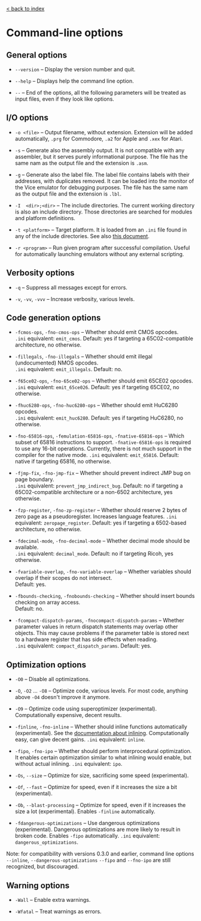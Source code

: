[< back to index](../index.md)

# Command-line options

## General options

* `--version` – Display the version number and quit.

* `--help` – Displays help the command line option.

* `--` – End of the options, all the following parameters will be treated as input files, even if they look like options.

## I/O options

*  `-o <file>` – Output filename, without extension. Extension will be added automatically, `.prg` for Commodore, `.a2` for Apple and `.xex` for Atari.

* `-s` – Generate also the assembly output. It is not compatible with any assembler, but it serves purely informational purpose. The file has the same nam as the output file and the extension is `.asm`.

* `-g` – Generate also the label file. The label file contains labels with their addresses, with duplicates removed. It can be loaded into the monitor of the Vice emulator for debugging purposes. The file has the same nam as the output file and the extension is `.lbl`.

* `-I  <dir>;<dir>` – The include directories. The current working directory is also an include directory. Those directories are searched for modules and platform definitions.
 
* `-t <platform>` – Target platform. It is loaded from an `.ini` file found in any of the include directories. See also [this document](target-platforms.md).

* `-r <program>` – Run given program after successful compilation. Useful for automatically launching emulators without any external scripting.


## Verbosity options

 * `-q` – Suppress all messages except for errors.

* `-v`, `-vv`, `-vvv` – Increase verbosity, various levels.

## Code generation options

* `-fcmos-ops`, `-fno-cmos-ops` – Whether should emit CMOS opcodes.  
`.ini` equivalent: `emit_cmos`.
Default: yes if targeting a 65C02-compatible architecture, no otherwise.

* `-fillegals`, `-fno-illegals` – Whether should emit illegal (undocumented) NMOS opcodes.  
`.ini` equivalent: `emit_illegals`.
Default: no.

* `-f65ce02-ops`, `-fno-65ce02-ops` – Whether should emit 65CE02 opcodes.  
`.ini` equivalent: `emit_65ce026`. 
Default: yes if targeting 65CE02, no otherwise.

* `-fhuc6280-ops`, `-fno-huc6280-ops` – Whether should emit HuC6280 opcodes.  
`.ini` equivalent: `emit_huc6280`. 
Default: yes if targeting HuC6280, no otherwise.

* `-fno-65816-ops`, `-femulation-65816-ops`, `-fnative-65816-ops` – Which subset of 65816 instructions to support. 
`-fnative-65816-ops` is required to use any 16-bit operations. 
Currently, there is not much support in the compiler for the native mode.
`.ini` equivalent: `emit_65816`. 
Default: native if targeting 65816, no otherwise.

* `-fjmp-fix`, `-fno-jmp-fix` – Whether should prevent indirect JMP bug on page boundary.  
`.ini` equivalent: `prevent_jmp_indirect_bug`.
Default: no if targeting a 65C02-compatible architecture or a non-6502 architecture, yes otherwise.

* `-fzp-register`, `-fno-zp-register` – Whether should reserve 2 bytes of zero page as a pseudoregister.
Increases language features. 
`.ini` equivalent: `zeropage_register`.
Default: yes if targeting a 6502-based architecture, no otherwise.
                    
* `-fdecimal-mode`, `-fno-decimal-mode` – Whether decimal mode should be available.  
`.ini` equivalent: `decimal_mode`.
Default: no if targeting Ricoh, yes otherwise.

* `-fvariable-overlap`, `-fno-variable-overlap` – Whether variables should overlap if their scopes do not intersect.  
Default: yes.

* `-fbounds-checking`, `-fnobounds-checking` – Whether should insert bounds checking on array access.  
Default: no.

* `-fcompact-dispatch-params`, `-fnocompact-dispatch-params` – 
Whether parameter values in return dispatch statements may overlap other objects. 
This may cause problems if the parameter table is stored next to a hardware register that has side effects when reading.  
`.ini` equivalent: `compact_dispatch_params`. Default: yes.

## Optimization options

* `-O0` – Disable all optimizations.

* `-O`, `-O2` ... `-O8` – Optimize code, various levels. For most code, anything above `-O4` doesn't improve it anymore. 

* `-O9` – Optimize code using superoptimizer (experimental). Computationally expensive, decent results.

* `-finline`, `-fno-inline` – Whether should inline functions automatically (experimental).
See the [documentation about inlining](../abi/inlining.md). Computationally easy, can give decent gains.
`.ini` equivalent: `inline`.

* `-fipo`, `-fno-ipo` – Whether should perform interprocedural optimization.
It enables certain optimization similar to what inlining would enable, but without actual inlining.
`.ini` equivalent: `ipo`.

* `-Os`, `--size` – Optimize for size, sacrificing some speed (experimental).

* `-Of`, `--fast` – Optimize for speed, even if it increases the size a bit (experimental).

* `-Ob`, `--blast-processing` – Optimize for speed, even if it increases the size a lot (experimental).
Enables `-finline` automatically. 

* `-fdangerous-optimizations` – Use dangerous optimizations (experimental).
Dangerous optimizations are more likely to result in broken code.
Enables `-fipo` automatically.
`.ini` equivalent: `dangerous_optimizations`. 

Note: for compatibility with versions 0.3.0 and earlier,
command line options `--inline`, `--dangerous-optimizations` `--fipo` and `--fno-ipo` are still recognized, but discouraged.

## Warning options

* `-Wall` – Enable extra warnings.

* `-Wfatal` – Treat warnings as errors.
